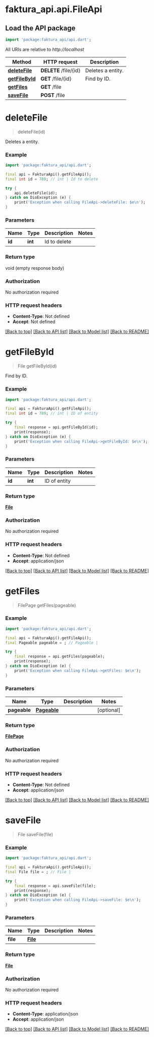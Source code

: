 # faktura_api.api.FileApi

## Load the API package
```dart
import 'package:faktura_api/api.dart';
```

All URIs are relative to *http://localhost*

Method | HTTP request | Description
------------- | ------------- | -------------
[**deleteFile**](FileApi.md#deletefile) | **DELETE** /file/{id} | Deletes a entity.
[**getFileById**](FileApi.md#getfilebyid) | **GET** /file/{id} | Find by ID.
[**getFiles**](FileApi.md#getfiles) | **GET** /file | 
[**saveFile**](FileApi.md#savefile) | **POST** /file | 


# **deleteFile**
> deleteFile(id)

Deletes a entity.

### Example
```dart
import 'package:faktura_api/api.dart';

final api = FakturaApi().getFileApi();
final int id = 789; // int | Id to delete

try {
    api.deleteFile(id);
} catch on DioException (e) {
    print('Exception when calling FileApi->deleteFile: $e\n');
}
```

### Parameters

Name | Type | Description  | Notes
------------- | ------------- | ------------- | -------------
 **id** | **int**| Id to delete | 

### Return type

void (empty response body)

### Authorization

No authorization required

### HTTP request headers

 - **Content-Type**: Not defined
 - **Accept**: Not defined

[[Back to top]](#) [[Back to API list]](../README.md#documentation-for-api-endpoints) [[Back to Model list]](../README.md#documentation-for-models) [[Back to README]](../README.md)

# **getFileById**
> File getFileById(id)

Find by ID.

### Example
```dart
import 'package:faktura_api/api.dart';

final api = FakturaApi().getFileApi();
final int id = 789; // int | ID of entity

try {
    final response = api.getFileById(id);
    print(response);
} catch on DioException (e) {
    print('Exception when calling FileApi->getFileById: $e\n');
}
```

### Parameters

Name | Type | Description  | Notes
------------- | ------------- | ------------- | -------------
 **id** | **int**| ID of entity | 

### Return type

[**File**](File.md)

### Authorization

No authorization required

### HTTP request headers

 - **Content-Type**: Not defined
 - **Accept**: application/json

[[Back to top]](#) [[Back to API list]](../README.md#documentation-for-api-endpoints) [[Back to Model list]](../README.md#documentation-for-models) [[Back to README]](../README.md)

# **getFiles**
> FilePage getFiles(pageable)



### Example
```dart
import 'package:faktura_api/api.dart';

final api = FakturaApi().getFileApi();
final Pageable pageable = ; // Pageable | 

try {
    final response = api.getFiles(pageable);
    print(response);
} catch on DioException (e) {
    print('Exception when calling FileApi->getFiles: $e\n');
}
```

### Parameters

Name | Type | Description  | Notes
------------- | ------------- | ------------- | -------------
 **pageable** | [**Pageable**](.md)|  | [optional] 

### Return type

[**FilePage**](FilePage.md)

### Authorization

No authorization required

### HTTP request headers

 - **Content-Type**: Not defined
 - **Accept**: application/json

[[Back to top]](#) [[Back to API list]](../README.md#documentation-for-api-endpoints) [[Back to Model list]](../README.md#documentation-for-models) [[Back to README]](../README.md)

# **saveFile**
> File saveFile(file)



### Example
```dart
import 'package:faktura_api/api.dart';

final api = FakturaApi().getFileApi();
final File file = ; // File | 

try {
    final response = api.saveFile(file);
    print(response);
} catch on DioException (e) {
    print('Exception when calling FileApi->saveFile: $e\n');
}
```

### Parameters

Name | Type | Description  | Notes
------------- | ------------- | ------------- | -------------
 **file** | [**File**](File.md)|  | 

### Return type

[**File**](File.md)

### Authorization

No authorization required

### HTTP request headers

 - **Content-Type**: application/json
 - **Accept**: application/json

[[Back to top]](#) [[Back to API list]](../README.md#documentation-for-api-endpoints) [[Back to Model list]](../README.md#documentation-for-models) [[Back to README]](../README.md)

